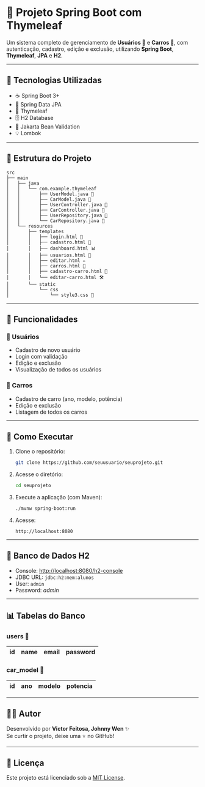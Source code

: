 
# 🚀 Projeto Spring Boot com Thymeleaf

Um sistema completo de gerenciamento de **Usuários 👤** e **Carros 🚗**, com autenticação, cadastro, edição e exclusão, utilizando **Spring Boot**, **Thymeleaf**, **JPA** e **H2**.

---

## 🧱 Tecnologias Utilizadas

- ☕ Spring Boot 3+
- 🌿 Spring Data JPA
- 🎨 Thymeleaf
- 🗄️ H2 Database
- 🧪 Jakarta Bean Validation
- 💡 Lombok

---

## 📂 Estrutura do Projeto

```
src
├── main
│   ├── java
│   │   └── com.example.thymeleaf
│   │       ├── UserModel.java 👤
│   │       ├── CarModel.java 🚗
│   │       ├── UserController.java 🧭
│   │       ├── CarController.java 🧭
│   │       ├── UserRepository.java 💾
│   │       └── CarRepository.java 💾
│   └── resources
│       ├── templates
│       │   ├── login.html 🔐
│       │   ├── cadastro.html 📝
│       │   ├── dashboard.html 📊
│       │   ├── usuarios.html 👥
│       │   ├── editar.html ✏️
│       │   ├── carros.html 🚗
│       │   ├── cadastro-carro.html 🧾
│       │   └── editar-carro.html 🛠️
│       └── static
│           └── css
│               └── style3.css 🎨
```

---

## 🧪 Funcionalidades

### 👥 Usuários
- Cadastro de novo usuário
- Login com validação
- Edição e exclusão
- Visualização de todos os usuários

### 🚗 Carros
- Cadastro de carro (ano, modelo, potência)
- Edição e exclusão
- Listagem de todos os carros

---

## 🔑 Como Executar

1. Clone o repositório:
   ```bash
   git clone https://github.com/seuusuario/seuprojeto.git
   ```

2. Acesse o diretório:
   ```bash
   cd seuprojeto
   ```

3. Execute a aplicação (com Maven):
   ```bash
   ./mvnw spring-boot:run
   ```

4. Acesse:
   ```
   http://localhost:8080
   ```

---

## 💾 Banco de Dados H2

- Console: [http://localhost:8080/h2-console](http://localhost:8080/h2-console)
- JDBC URL: `jdbc:h2:mem:alunos`
- User: `admin`
- Password: *admin*

---

## 📊 Tabelas do Banco

### users 👤
| id | name | email | password |
|----|------|-------|----------|

### car_model 🚗
| id | ano | modelo | potencia |
|----|-----|--------|----------|

---

## 🧙‍♂️ Autor

Desenvolvido por **Victor Feitosa, Johnny Wen** ✨  
Se curtir o projeto, deixe uma ⭐ no GitHub!

---

## 📜 Licença

Este projeto está licenciado sob a [MIT License](LICENSE).
